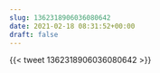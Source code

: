 ```yaml
---
slug: 1362318906036080642
date: 2021-02-18 08:31:52+00:00
draft: false
---
```


{{< tweet 1362318906036080642 >}}
